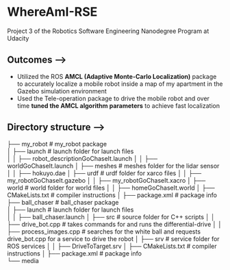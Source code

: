 # WhereAmI-RSE
Project 3 of the Robotics Software Engineering Nanodegree Program at Udacity

## Outcomes -->

- Utilized the ROS **AMCL (Adaptive Monte-Carlo Localization)** package to accurately localize a mobile robot inside a map of my apartment in the Gazebo simulation environment
- Used the Tele-operation package to drive the mobile robot and over time **tuned the AMCL algorithm parameters** to achieve fast localization

## Directory structure -->

├── my_robot                       # my_robot package                   
│   ├── launch                     # launch folder for launch files   
│   │   ├── robot_descriptionGoChaseIt.launch
│   │   ├── worldGoChaseIt.launch
│   ├── meshes                     # meshes folder for the lidar sensor
│   │   ├── hokuyo.dae
│   ├── urdf                       # urdf folder for xarco files
│   │   ├── my_robotGoChaseIt.gazebo
│   │   ├── my_robotGoChaseIt.xacro
│   ├── world                      # world folder for world files
│   │   ├── homeGoChaseIt.world
│   ├── CMakeLists.txt             # compiler instructions
│   ├── package.xml                # package info
├── ball_chaser                    # ball_chaser package                   
│   ├── launch                     # launch folder for launch files   
│   │   ├── ball_chaser.launch
│   ├── src                        # source folder for C++ scripts
│   │   ├── drive_bot.cpp          # takes commands for and runs the differential-drive
│   │   ├── process_images.cpp     # searches for the white ball and requests drive_bot.cpp for a service to drive the robot 
│   ├── srv                        # service folder for ROS services
│   │   ├── DriveToTarget.srv
│   ├── CMakeLists.txt             # compiler instructions
│   ├── package.xml                # package info                  
└── media 
